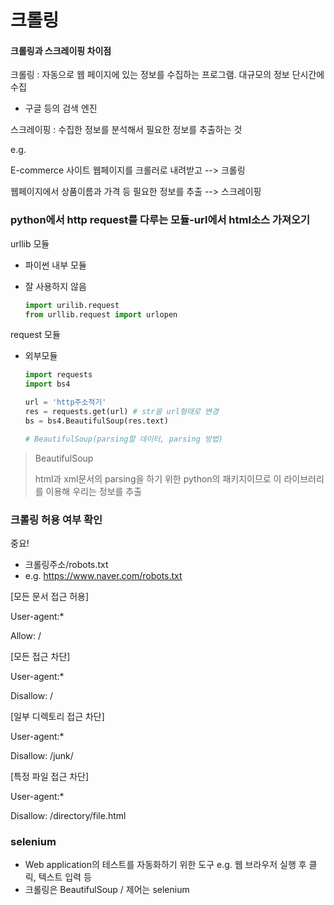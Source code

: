 # 크롤링

#### 크롤링과 스크레이핑 차이점

크롤링 : 자동으로 웹 페이지에 있는 정보를 수집하는 프로그램. 대규모의 정보 단시간에 수집

* 구글 등의 검색 엔진 

스크레이핑 : 수집한 정보를 분석해서 필요한 정보를 추출하는 것 



e.g. 

E-commerce 사이트 웹페이지를 크롤러로 내려받고 --> 크롤링 

웹페이지에서 상품이름과 가격 등 필요한 정보를 추출 --> 스크레이핑



### python에서 http request를 다루는 모듈-url에서 html소스 가져오기

urllib 모듈 

* 파이썬 내부 모듈

* 잘 사용하지 않음

  ```python
  import urilib.request
  from urllib.request import urlopen
  
  ```

  

request 모듈

* 외부모듈

  ```python
  import requests
  import bs4
  
  url = 'http주소적기'
  res = requests.get(url) # str을 url형태로 변경
  bs = bs4.BeautifulSoup(res.text)
  
  # BeautifulSoup(parsing할 데이터, parsing 방법)
  
  ```



> BeautifulSoup
>
> html과 xml문서의 parsing을 하기 위한 python의 패키지이므로 이 라이브러리를 이용해 우리는 정보를 추출 

### 크롤링 허용 여부 확인

중요!

* 크롤링주소/robots.txt
* e.g. https://www.naver.com/robots.txt

[모든 문서 접근 허용]

User-agent:*

Allow: /



[모든 접근 차단]

User-agent:*

Disallow: /



[일부 디렉토리 접근 차단]

User-agent:*

Disallow: /junk/



[특정 파일 접근 차단]

User-agent:*

Disallow: /directory/file.html



### selenium

* Web application의 테스트를 자동화하기 위한 도구 e.g. 웹 브라우저 실행 후 클릭, 텍스트 입력 등 
* 크롤링은 BeautifulSoup / 제어는 selenium 